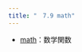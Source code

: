 ```yaml
---
title: "　7.9 math"
---
```


* [math](https://docs.python.org/ja/3/library/math.html#module-math)：数学関数
